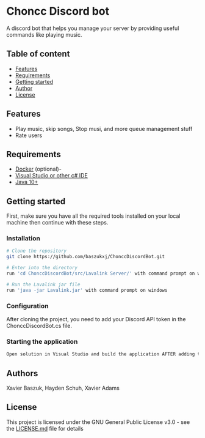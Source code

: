# Choncc Discord bot

A discord bot that helps you manage your server by providing useful commands like playing music. 

## Table of content

* [Features](#features)
* [Requirements](#requirements)
* [Getting started](#getting-started)
* [Author](#authors)
* [License](#license)

## Features
- Play music, skip songs, Stop musi, and more queue management stuff
- Rate users

## Requirements
- [Docker](https://www.docker.com/) (optional)-
- [Visual Studio or other c# IDE](https://visualstudio.microsoft.com/downloads/)
- [Java 10+](https://www.oracle.com/java/technologies/javase-jdk13-downloads.html)

## Getting started

First, make sure you have all the required tools installed on your local machine then continue with these steps.

### Installation

```bash
# Clone the repository
git clone https://github.com/baszukxj/ChonccDiscordBot.git

# Enter into the directory
run 'cd ChonccDiscordBot/src/Lavalink Server/' with command prompt on windows

# Run the Lavalink jar file
run 'java -jar Lavalink.jar' with command prompt on windows

```

### Configuration

After cloning the project, you need to add your Discord API token in the ChonccDiscordBot.cs file.

### Starting the application

```bash
Open solution in Visual Studio and build the application AFTER adding token to ChonccDiscordBot.cs.
```

## Authors

Xavier Baszuk, Hayden Schuh, Xavier Adams

## License

This project is licensed under the GNU General Public License v3.0 - see the [LICENSE.md](LICENSE) file for details
